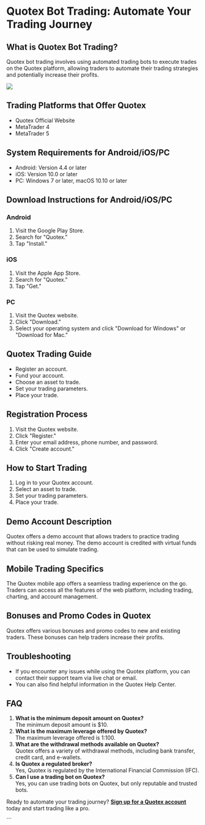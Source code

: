 # Quotex Bot Trading: Automate Your Trading Journey

## What is Quotex Bot Trading?

Quotex bot trading involves using automated trading bots to execute
trades on the Quotex platform, allowing traders to automate their
trading strategies and potentially increase their profits.

[![](https://static.quotex.io/files/4_en/300_250.jpg)](https://traff.sbs/brokerqxlid)

## Trading Platforms that Offer Quotex

-   Quotex Official Website
-   MetaTrader 4
-   MetaTrader 5

## System Requirements for Android/iOS/PC

-   Android: Version 4.4 or later
-   iOS: Version 10.0 or later
-   PC: Windows 7 or later, macOS 10.10 or later

## Download Instructions for Android/iOS/PC

### Android

1.  Visit the Google Play Store.
2.  Search for "Quotex."
3.  Tap "Install."

### iOS

1.  Visit the Apple App Store.
2.  Search for "Quotex."
3.  Tap "Get."

### PC

1.  Visit the Quotex website.
2.  Click "Download."
3.  Select your operating system and click "Download for Windows"
    or "Download for Mac."

## Quotex Trading Guide

-   Register an account.
-   Fund your account.
-   Choose an asset to trade.
-   Set your trading parameters.
-   Place your trade.

## Registration Process

1.  Visit the Quotex website.
2.  Click "Register."
3.  Enter your email address, phone number, and password.
4.  Click "Create account."

## How to Start Trading

1.  Log in to your Quotex account.
2.  Select an asset to trade.
3.  Set your trading parameters.
4.  Place your trade.

## Demo Account Description

Quotex offers a demo account that allows traders to practice trading
without risking real money. The demo account is credited with virtual
funds that can be used to simulate trading.

## Mobile Trading Specifics

The Quotex mobile app offers a seamless trading experience on the go.
Traders can access all the features of the web platform, including
trading, charting, and account management.

## Bonuses and Promo Codes in Quotex

Quotex offers various bonuses and promo codes to new and existing
traders. These bonuses can help traders increase their profits.

## Troubleshooting

-   If you encounter any issues while using the Quotex platform, you can
    contact their support team via live chat or email.
-   You can also find helpful information in the Quotex Help Center.

## FAQ

1.  **What is the minimum deposit amount on Quotex?**\
    The minimum deposit amount is \$10.
2.  **What is the maximum leverage offered by Quotex?**\
    The maximum leverage offered is 1:100.
3.  **What are the withdrawal methods available on Quotex?**\
    Quotex offers a variety of withdrawal methods, including bank
    transfer, credit card, and e-wallets.
4.  **Is Quotex a regulated broker?**\
    Yes, Quotex is regulated by the International Financial Commission
    (IFC).
5.  **Can I use a trading bot on Quotex?**\
    Yes, you can use trading bots on Quotex, but only reputable and
    trusted bots.

Ready to automate your trading journey? **[Sign up for a Quotex
account](\%22https://traff.sbs/brokerqxlid\%22)** today and start
trading like a pro.

\`\`\`

